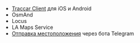 - [Traccar Client](/onlinetracking-traccarclient.md) для iOS и Android
- OsmAnd
- Locus
- LA Maps Service
- [Отправка местоположения](/telegrambot-geolocation.md) через бота Telegram